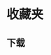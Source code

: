 <script setup>
  import Index from './index.vue'
import NavGroup from './NavGroup.vue'
import { nav } from './navs.ts'
</script>

# 收藏夹

## 下载

<Index />
<NavGroup :links="nav" />
